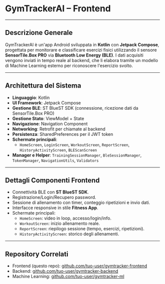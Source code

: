 # GymTrackerAI – Frontend

---

## Descrizione Generale

GymTrackerAI è un'app Android sviluppata in **Kotlin** con **Jetpack Compose**, progettata per monitorare e classificare esercizi fisici utilizzando il sensore **SensorTile.Box PRO** via **Bluetooth Low Energy (BLE)**. I dati acquisiti vengono inviati in tempo reale al backend, che li elabora tramite un modello di Machine Learning esterno per riconoscere l'esercizio svolto.

---

## Architettura del Sistema

- **Linguaggio**: Kotlin  
- **UI Framework**: Jetpack Compose  
- **Gestione BLE**: ST BlueST SDK (connessione, ricezione dati da SensorTile.Box PRO)  
- **Gestione Stato**: ViewModel + State  
- **Navigazione**: Navigation Component  
- **Networking**: Retrofit per chiamate al backend  
- **Persistenza**: SharedPreferences per il JWT token  
- **Schermate principali**:
  - `HomeScreen`, `LoginScreen`, `WorkoutScreen`, `ReportScreen`, `HistoryActivityScreen`, `BLEScanScreen`
- **Manager e Helper**: `TrainingSessionManager`, `BleSessionManager`, `TokenManager`, `NavigationUtils`, `Validators`

---

## Dettagli Componenti Frontend

- Connettività BLE con **ST BlueST SDK**.
- Registrazione/Login/Recupero password.
- Sessione di allenamento con timer, conteggio ripetizioni e invio dati.
- Interfacce responsive in stile **Fitness App**.
- Schermate principali:
  - `HomeScreen`: video in loop, accesso/login/info.
  - `WorkoutScreen`: inizio allenamento reale.
  - `ReportScreen`: riepilogo sessione (tempo, esercizi, ripetizioni).
  - `HistoryActivityScreen`: storico degli allenamenti.

---

## Repository Correlati

- Frontend (questo repo): [github.com/tuo-user/gymtracker-frontend](https://github.com/tuo-user/gymtracker-frontend)
- Backend: [github.com/tuo-user/gymtracker-backend](https://github.com/tuo-user/gymtracker-backend)
- Machine Learning: [github.com/tuo-user/gymtracker-ml](https://github.com/tuo-user/gymtracker-ml)

